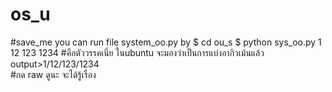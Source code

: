 # os_u
#save_me
you can run file system_oo.py by
$ cd ou_s
$ python sys_oo.py 1 12 123 1234 #คือตัววรรคเนี่ย ในubuntu จะมองว่าเป็นการแบ่งอากิวเม้นแล้ว
output>1/12/123/1234  
#กด raw ดูนะ จะได้รู้เรื่อง

